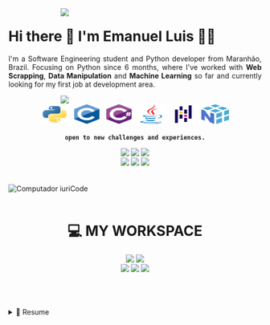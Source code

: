 <img min-width="50px" max-width="400px" width="400px" align="right" src="https://github-readme-stats.vercel.app/api?username=tiovader&show_icons=true&count_private=false&theme=dark">
<div align=left>
<h1> Hi there 👋 I'm Emanuel Luis 👨‍💻 </h1>
<p align=justify>I'm a Software Engineering student and Python developer from Maranhão, Brazil. Focusing on Python since 6 months, where I've worked with <strong>Web Scrapping</strong>, <strong>Data Manipulation</strong> and <strong>Machine Learning</strong> so far and currently looking for my first job at development area.</p>
    
<img min-width="50px" max-width="400px" width="400px" align="right" src="https://github-readme-stats.vercel.app/api/top-langs/?username=tiovader&theme=dark">  
<div align=center>
<br/>
      
<img alt="python" height="40" width="60" src="https://raw.githubusercontent.com/devicons/devicon/master/icons/python/python-original.svg">
<img alt="c" height="40" width="60" src="https://raw.githubusercontent.com/devicons/devicon/2ae2a900d2f041da66e950e4d48052658d850630/icons/c/c-original.svg">
<img alt="csharp" height="40" width="60" src="https://raw.githubusercontent.com/devicons/devicon/2ae2a900d2f041da66e950e4d48052658d850630/icons/csharp/csharp-original.svg">
<img alt="java" height="40" width="60" src="https://raw.githubusercontent.com/devicons/devicon/2ae2a900d2f041da66e950e4d48052658d850630/icons/java/java-original.svg">
<img alt="pandas" height="40" width="60" src="https://raw.githubusercontent.com/devicons/devicon/2ae2a900d2f041da66e950e4d48052658d850630/icons/pandas/pandas-original.svg">
<img alt="numpy" height="40" width="60" src="https://raw.githubusercontent.com/devicons/devicon/2ae2a900d2f041da66e950e4d48052658d850630/icons/numpy/numpy-original.svg">

  **`open to new challenges and experiences.`**
  
<div align=center>
<a href="https://www.linkedin.com/in/emanuel-l-5580b9125/" target="_blank"><img src="https://img.shields.io/badge/-LinkedIn-%230077B5?style=for-the-badge&logo=linkedin&logoColor=white" target="_blank"></a>
<a href="https://stackoverflow.com/users/17576381/tiov4d3r"><img src="https://img.shields.io/badge/Stack_Overflow-FE7A16?style=for-the-badge&logo=stack-overflow&logoColor=white"></a>
<a href="https://mail.google.com/mail/u/0/?fs=1&tf=cm&source=mailto&to=emanuel.filho08@gmail.com"><img src="https://img.shields.io/badge/Gmail-D14836?style=for-the-badge&logo=gmail&logoColor=white" target="_blank"></a>
<br/>
<a href="https://twitter.com/tiov4d3r"><img src="https://img.shields.io/badge/Twitter-1DA1F2?style=for-the-badge&logo=twitter&logoColor=white"></a>
<a href="https://www.instagram.com/tiov4d3r/"><img src="https://img.shields.io/badge/Instagram-E4405F?style=for-the-badge&logo=instagram&logoColor=white"></a>
<a href="https://wa.me/5598985531598"><img src="https://img.shields.io/badge/WhatsApp-25D366?style=for-the-badge&logo=whatsapp&logoColor=white"></a>
</div>
</div>
<br/>
<br/>

<img src="https://raw.githubusercontent.com/MicaelliMedeiros/micaellimedeiros/master/image/computer-illustration.png" min-width="50px" max-width="400px" width="400px" align="left" alt="Computador iuriCode">
  <br/>
  <br/>

<div align=right>  
<div align=center>
<h1> <strong>💻 MY WORKSPACE</strong> </h1>
<img src="https://img.shields.io/badge/windows-%230078D6.svg?&style=for-the-badge&logo=windows&logoColor=white"/>
<img src="https://img.shields.io/badge/Ubuntu-E95420?style=for-the-badge&logo=ubuntu&logoColor=white"> 
  <br/>
<img src="https://img.shields.io/badge/intel-core%20i5 3470-%230071C5.svg?&style=for-the-badge&logo=intel&logoColor=white" />
<img src="https://img.shields.io/badge/RAM-24GB DDR3-%230071C5.svg?&style=for-the-badge&logoColor=white" />
<img src="https://img.shields.io/badge/nvidia-gtx%201060%203GB-%2376B900.svg?&style=for-the-badge&logo=nvidia&logoColor=white"/>
</div>
</div>
<br/>
<br/>
<br/>
<br/>

<details>
  <summary>📃 Resume</summary>

  ## Education

  - 📖 **Software Engineering**\
  📆 2019 - *Now*\
  📍 **UniDomBosco University Center** - São Luís, Brazil

  ### Courses

  - 📖 [**C# Curso Completo: Do Básico ao Avançado!**](https://www.udemy.com/certificate/UC-1fb01566-9f25-4c3a-ae4f-da1ff8465ed6/)\
  📆 05/02/2020\
  📍 **Udemy** - Leonardo Moura Leitão
  
  - 📖 [**C# Basics for Beginners: Learn C# Fundamentals by Coding**](https://www.udemy.com/certificate/UC-319fe684-5ec0-48e0-8c7f-4248932ed54d/)\
  📆 05/08/2020\
  📍 **Udemy** - Mosh Hamedani
  
  - 📖 [**C# Intermediate: Classes, Interfaces and OOP**](https://www.udemy.com/certificate/UC-ec641ed1-8d1d-436f-a2b9-3388e9a8958d/)\
  📆 07/18/2020\
  📍 **Udemy** - Mosh Hamedani

  - 📖 [**C# Advanced Topics: Prepare for Technical Interviews**](https://www.udemy.com/certificate/UC-1abc88b4-95e7-4e97-aaff-2471a71566da/)\
  📆 10/04/2020\
  📍 **Udemy** - Mosh Hamedani

  - 📖 [**Python 3 - Curso Completo do Básico ao Avançado**](https://www.udemy.com/certificate/UC-a1ac8f23-95bd-4b27-8133-d474faef3c44/)\
  📆 07/08/2021\
  📍 **Udemy** - Leonardo Moura Leitão

  - 📖 **Training in Machine Learning**\
  📆 02/07/2022 - *Now*\
  📍 **Data Inception AI** - Giovanni Lucca
  
</details>
